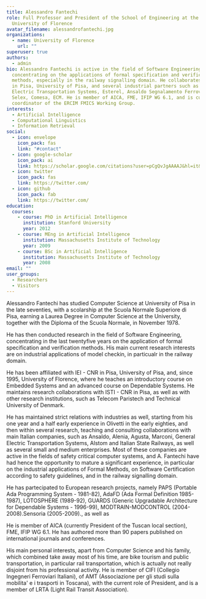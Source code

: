 ```yaml
---
title: Alessandro Fantechi
role: Full Professor and President of the School of Engineering at the
  University of Florence
avatar_filename: alessandrofantechi.jpg
organizations:
  - name: University of Florence
    url: ""
superuser: true
authors:
  - admin
bio: Alessandro Fantechi is active in the field of Software Engineering,
  concentrating on the applications of formal specification and verification
  methods, especially in the railway signalling domain. He collaborates with CNR
  in Pisa, University of Pisa, and several industrial partners such as General
  Electric Transportation Systems, Esterel, Ansaldo Segnalamento Ferroviario,
  Selex, Comesa, ECM. He is member of AICA, FME, IFIP WG 6.1, and is currently
  coordinator of the ERCIM FMICS Working Group.
interests:
  - Artificial Intelligence
  - Computational Linguistics
  - Information Retrieval
social:
  - icon: envelope
    icon_pack: fas
    link: "#contact"
  - icon: google-scholar
    icon_pack: ai
    link: https://scholar.google.com/citations?user=pCgQvJgAAAAJ&hl=it&oi=sra
  - icon: twitter
    icon_pack: fas
    link: https://twitter.com/
  - icon: github
    icon_pack: fab
    link: https://twitter.com/
education:
  courses:
    - course: PhD in Artificial Intelligence
      institution: Stanford University
      year: 2012
    - course: MEng in Artificial Intelligence
      institution: Massachusetts Institute of Technology
      year: 2009
    - course: BSc in Artificial Intelligence
      institution: Massachusetts Institute of Technology
      year: 2008
email: ""
user_groups:
  - Researchers
  - Visitors
---
```

Alessandro Fantechi has studied Computer Science at University of Pisa in the late seventies, with a scolarship at the Scuola Normale Superiore di Pisa, earning a Laurea Degree in Computer Science at the University, together with the Diploma of the Scuola Normale, in November 1978.

He has then conducted research in the field of Software Engineering, concentrating in the last twentyfive years on the application of formal specification and verification methods. His main current research interests are on industrial applications of model checkin, in particualr in the railway domain.

He has been affiliated with IEI - CNR in Pisa, University of Pisa, and, since 1995, University of Florence, where he teaches an introductory course on Embedded Systems and an advanced course on Dependable Systems. He maintains research collaborations with ISTI - CNR in Pisa, as well as with other research institutions, such as Telecom Paristech and Technical University of Denmark.

He has maintained strict relations with industries as well, starting from his one year and a half early experience in Olivetti in the early eighties, and then within several research, teaching and consulting collaborations with main Italian companies, such as Ansaldo, Alenia, Agusta, Marconi, General Electric Transportation Systems, Alstom and Italian State Railways, as well as several small and medium enterprises. Most of these companies are active in the fields of safety critical computer systems, and A. Fantechi have had hence the opportunity to mature a significant experience, in particular on the industrial applications of Formal Methods, on Software Certification according to safety guidelines, and in the railway signalling domain.

He has partecipated to European research projects, namely PAPS (Portable Ada Programming System - 1981-82), AdaFD (Ada Formal Definition 1985-1987), LOTOSPHERE (1989-92), GUARDS (Generic Upgradable Architecture for Dependable Systems - 1996-99), MODTRAIN-MODCONTROL (2004-2008).Sensoria (2005-2009)., as well as

He is member of AICA (currently President of the Tuscan local section), FME, IFIP WG 6.1. He has authored more than 90 papers published on international journals and conferences.

His main personal interests, apart from Computer Science and his family, which combined take away most of his time, are bike tourism and public transportation, in particular rail transportation, which is actually not really disjoint from his professional activity. He is member of CIFI (Collegio Ingegneri Ferroviari Italiani), of AMT (Associazione per gli studi sulla mobilita' e i trasporti in Toscana), with the current role of President, and is a member of LRTA (Light Rail Transit Association).